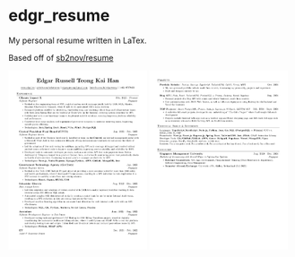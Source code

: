 # edgr_resume
My personal resume written in LaTex.  
  
Based off of [sb2nov/resume](https://github.com/sb2nov/resume/)  

<div width=100%>
  <img src="/previews/edgr-resume-1.webp" width="49%">
  <img src="/previews/edgr-resume-2.webp" width="49%">
</div>

